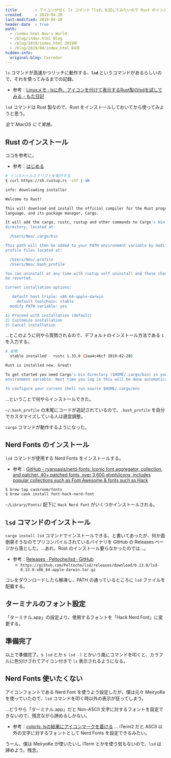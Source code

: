```yaml
---
title        : アイコンが付く ls コマンド「lsd」を試してみたいので Rust のインストールからやってみる
created      : 2019-04-20
last-modified: 2019-04-20
header-date  : true
path:
  - /index.html Neo's World
  - /blog/index.html Blog
  - /blog/2019/index.html 2019年
  - /blog/2019/04/index.html 04月
hidden-info:
  original-blog: Corredor
---
```


`ls` コマンドが高速かつリッチに動作する、__`lsd`__ というコマンドがあるらしいので、それを使ってみるまでの記録。

- 参考：[Linuxメモ : lsに色、アイコンを付けて表示するRust製のlsdを試してみる - もた日記](https://wonderwall.hatenablog.com/entry/2019/03/04/220000)

`lsd` コマンドは Rust 製なので、Rust をインストールしておいてから使ってみようと思う。

_全て MacOS にて実施。_

## Rust のインストール

ココを参考に。

- 参考：[はじめる](https://doc.rust-jp.rs/the-rust-programming-language-ja/1.6/book/getting-started.html)

```bash
# インストールスクリプトを実行する
$ curl https://sh.rustup.rs -sSf | sh

info: downloading installer

Welcome to Rust!

This will download and install the official compiler for the Rust programming
language, and its package manager, Cargo.

It will add the cargo, rustc, rustup and other commands to Cargo's bin
directory, located at:

  /Users/Neo/.cargo/bin

This path will then be added to your PATH environment variable by modifying the
profile files located at:

  /Users/Neo/.profile
  /Users/Neo/.bash_profile

You can uninstall at any time with rustup self uninstall and these changes will
be reverted.

Current installation options:

   default host triple: x86_64-apple-darwin
     default toolchain: stable
  modify PATH variable: yes

1) Proceed with installation (default)
2) Customize installation
3) Cancel installation
```

…とこのように何やら質問されるので、デフォルトのインストール方法である `1` を入力する。

```bash
# 省略
  stable installed - rustc 1.33.0 (2aa4c46cf 2019-02-28)

Rust is installed now. Great!

To get started you need Cargo's bin directory ($HOME/.cargo/bin) in your PATH
environment variable. Next time you log in this will be done automatically.

To configure your current shell run source $HOME/.cargo/env
```

…ということで何やらインストールできた。

`~/.bash_profile` の末尾にコードが追記されているので、`.bash_profile` を自分でカスタマイズしている人は適宜調整。

`cargo` コマンドが動作するようになった。

## Nerd Fonts のインストール

`lsd` コマンドが使用する Nerd Fonts をインストールする。

- 参考：[GitHub - ryanoasis/nerd-fonts: Iconic font aggregator, collection, and patcher. 40+ patched fonts, over 3,600 glyph/icons, includes popular collections such as Font Awesome & fonts such as Hack](https://github.com/ryanoasis/nerd-fonts)

```bash
$ brew tap caskroom/fonts
$ brew cask install font-hack-nerd-font
```

`~/Library/Fonts/` 配下に `Hack Nerd Font` がいくつかインストールされる。

## `lsd` コマンドのインストール

`cargo install lsd` コマンドでインストールできる、と書いてあったが、何か面倒臭そうなのでプリコンパイルされているバイナリを GitHub の Releases ページから落とした。…あれ、Rust のインストール要らなかったのでは…。

- 参考：[Releases · Peltoche/lsd · GitHub](https://github.com/Peltoche/lsd/releases)
  - `https://github.com/Peltoche/lsd/releases/download/0.13.0/lsd-0.13.0-x86_64-apple-darwin.tar.gz`

コレをダウンロードしたら解凍し、PATH の通っているところに `lsd` ファイルを配置する。

## ターミナルのフォント設定

「ターミナル.app」の設定より、使用するフォントを「Hack Nerd Font」に変更する。

## 準備完了

以上で準備完了。`$ lsd` とか `$ lsd -l` とかいう風にコマンドを叩くと、カラフルに色分けされてアイコン付きで `ls` 表示されるようになる。

## Nerd Fonts 使いたくない

アイコンフォントである Nerd Font を使うよう設定したが、僕は元々 MeiryoKe を使っていたので、`lsd` コマンドを叩く時以外の表示が狂ってしまう。

…どうやら「ターミナル.app」だと Non-ASCII 文字に対するフォントを設定できないので、残念ながら諦めるしかない。

- 参考：[colorls: lsの結果にアイコンマークを着ける](https://rcmdnk.com/blog/2017/07/24/computer-ruby/) … iTerm2 だと ASCII 以外の文字に対するフォントとして Nerd Fonts を設定できるみたい。

うーん、僕は MeiryoKe が使いたいし iTerm とかを使う気もないので、`lsd` は諦めよう。残念。
